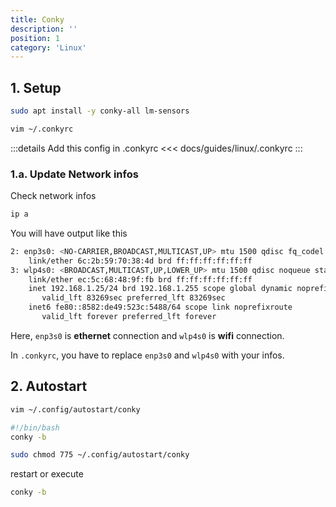 ```yaml
---
title: Conky
description: ''
position: 1
category: 'Linux'
---
```


## 1. Setup

```bash
sudo apt install -y conky-all lm-sensors
```

```bash
vim ~/.conkyrc
```

:::details Add this config in .conkyrc
<<< docs/guides/linux/.conkyrc
:::

### 1.a. Update Network infos

Check network infos

```bash
ip a
```

You will have output like this

```bash
2: enp3s0: <NO-CARRIER,BROADCAST,MULTICAST,UP> mtu 1500 qdisc fq_codel state DOWN group default qlen 1000
    link/ether 6c:2b:59:70:38:4d brd ff:ff:ff:ff:ff:ff
3: wlp4s0: <BROADCAST,MULTICAST,UP,LOWER_UP> mtu 1500 qdisc noqueue state UP group default qlen 1000
    link/ether ec:5c:68:48:9f:fb brd ff:ff:ff:ff:ff:ff
    inet 192.168.1.25/24 brd 192.168.1.255 scope global dynamic noprefixroute wlp4s0
       valid_lft 83269sec preferred_lft 83269sec
    inet6 fe80::8582:de49:523c:5488/64 scope link noprefixroute
       valid_lft forever preferred_lft forever
```

Here, `enp3s0` is **ethernet** connection and `wlp4s0` is **wifi** connection.

In `.conkyrc`, you have to replace `enp3s0` and `wlp4s0` with your infos.

## 2. Autostart

```bash
vim ~/.config/autostart/conky
```

```bash
#!/bin/bash
conky -b
```

```bash
sudo chmod 775 ~/.config/autostart/conky
```

restart or execute

```bash
conky -b
```

